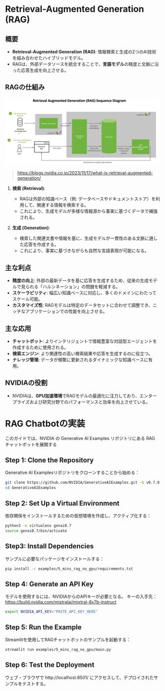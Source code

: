 # Retrieval-Augmented Generation (RAG)

## 概要
- **Retrieval-Augmented Generation (RAG)**: 情報検索と生成の2つのAI技術を組み合わせたハイブリッドモデル。
- RAGは、外部データソースを統合することで、**言語モデル**の精度と文脈に沿った応答生成を向上させる。

## RAGの仕組み
![RAGの仕組み](./NVIDIA-RAG-diagram-scaled.jpg)

> https://blogs.nvidia.co.jp/2023/11/17/what-is-retrieval-augmented-generation/

1. **検索 (Retrieval)**: 
   - RAGは外部の知識ベース（例: データベースやドキュメントストア）を利用して、関連する情報を検索する。
   - これにより、生成モデルが多様な情報源から事実に基づくデータで補強される。

2. **生成 (Generation)**:
   - 検索した関連文書や情報を基に、生成モデルが一貫性のある文脈に適した応答を作成する。
   - これにより、事実に基づきながらも自然な言語表現が可能になる。

## 主な利点
- **精度の向上**: 外部の最新データを基に応答を生成するため、従来の生成モデルで見られる「ハルシネーション」の問題を軽減する。
- **スケーラビリティ**: 幅広い知識ベースに対応し、多くのドメインにわたってスケール可能。
- **カスタマイズ性**: RAGモデルは特定のデータセットに合わせて調整でき、ニッチなアプリケーションでの性能を向上させる。

## 主な応用
- **チャットボット**: よりインテリジェントで情報豊富な対話型エージェントを作成するために使用される。
- **検索エンジン**: より関連性の高い検索結果や応答を生成するのに役立つ。
- **ナレッジ管理**: データが頻繁に更新されるダイナミックな知識ベースに有用。

## NVIDIAの役割
- NVIDIAは、**GPU加速環境**でRAGモデルの最適化に注力しており、エンタープライズおよび研究分野でのパフォーマンスと効率を向上させている。



# RAG Chatbotの実装

このガイドでは、NVIDIA の Generative AI Examples リポジトリにある RAG チャットボットを展開する
## Step 1: Clone the Repository

Generative AI Examplesリポジトリをクローンすることから始める：

```bash
git clone https://github.com/NVIDIA/GenerativeAIExamples.git -b v0.7.0
cd GenerativeAIExamples
```
## Step 2: Set Up a Virtual Environment
依存関係をインストールするための仮想環境を作成し、アクティブ化する：
```bash
python3 -m virtualenv genai0.7
source genai0.7/bin/activate
```

## Step3: Install Dependencies
サンプルに必要なパッケージをインストールする：
```bash
pip install -r examples/5_mins_rag_no_gpu/requirements.txt
```

## Step 4: Generate an API Key
モデルを使用するには、NVIDIAからのAPIキーが必要となる。 キーの入手先：https://build.nvidia.com/mistralai/mixtral-8x7b-instruct
```bash
export NVIDIA_API_KEY="PASTE_API_KEY_HERE"
```

## Step 5: Run the Example
Streamlitを使用してRAGチャットボットのサンプルを起動する：
```bash
streamlit run examples/5_mins_rag_no_gpu/main.py
```

## Step 6: Test the Deployment
ウェブ・ブラウザで http://localhost:8501/ にアクセスして、デプロイされたサンプルをテストする。
